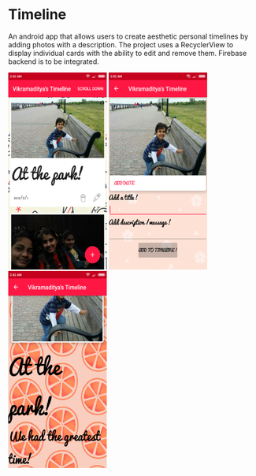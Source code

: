 # Timeline
An android app that allows users to create aesthetic personal timelines by adding photos with a description. The project uses a RecyclerView to display individual cards with the ability to edit and remove them. Firebase backend is to be integrated.
<br>

<img src="https://github.com/coolio-1/Timeline/blob/master/img2.png" width="200" height="400"/>
<img src="https://github.com/coolio-1/Timeline/blob/master/img3.png" width="200" height="400"/>
<img src="https://github.com/coolio-1/Timeline/blob/master/Img1.png" width="200" height="400"/>
